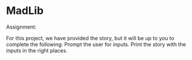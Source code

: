 # MadLib
Assignment:

For this project, we have provided the story, but it will be up to you to complete the following: Prompt the user for inputs. Print the story with the inputs in the right places.

